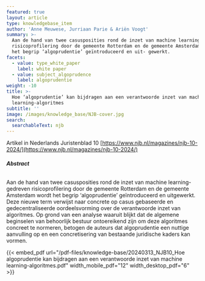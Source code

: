 ```yaml
---
featured: true
layout: article
type: knowledgebase_item
author: 'Anne Meuwese, Jurriaan Parie & Ariën Voogt'
summary: >-
  Aan de hand van twee casusposities rond de inzet van machine learning-gedreven
  risicoprofilering door de gemeente Rotterdam en de gemeente Amsterdam wordt
  het begrip ‘algoprudentie’ geïntroduceerd en uit- gewerkt.
facets:
  - value: type_white_paper
    label: white paper
  - value: subject_algoprudence
    label: algoprudentie
weight: -10
title: >-
  Hoe ‘algoprudentie’ kan bijdragen aan een verantwoorde inzet van machine
  learning-algoritmes
subtitle: ''
image: /images/knowledge_base/NJB-cover.jpg
search:
  searchableText: njb
---
```


Artikel in Nederlands Juristenblad 10 [https://www.njb.nl/magazines/njb-10-2024/](https://www.njb.nl/magazines/njb-10-2024/)

###### **Abstract**

Aan de hand van twee casusposities rond de inzet van machine learning-gedreven risicoprofilering door de gemeente Rotterdam en de gemeente Amsterdam wordt het begrip ‘algoprudentie’ geïntroduceerd en uitgewerkt. Deze nieuwe term verwijst naar concrete op casus gebaseerde en gedecentraliseerde oordeelsvorming over de verantwoorde inzet van algoritmes. Op grond van een analyse waaruit blijkt dat de algemene beginselen van behoorlijk bestuur ontoereikend zijn om deze algoritmes concreet te normeren, betogen de auteurs dat algoprudentie een nuttige aanvulling op en een concretisering van bestaande juridische kaders kan vormen.

{{< embed_pdf url="/pdf-files/knowledge-base/20240313_NJB10_Hoe algoprudentie kan bijdragen aan een verantwoorde inzet van machine learning-algoritmes.pdf" width_mobile_pdf="12" width_desktop_pdf="6" >}}